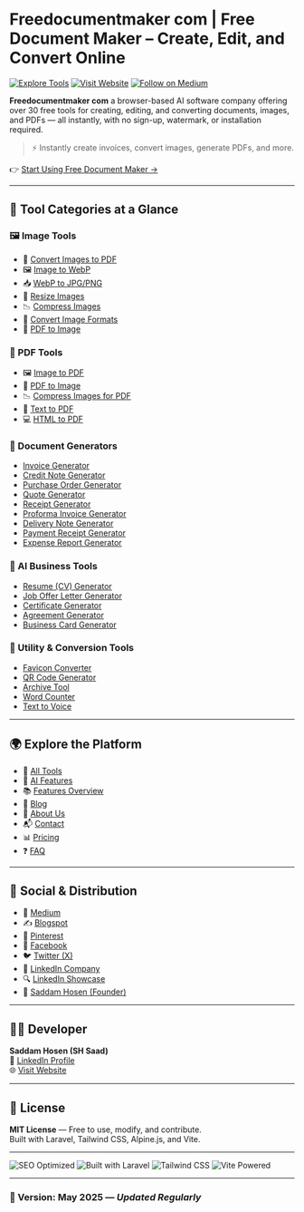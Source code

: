 # Freedocumentmaker com | Free Document Maker – Create, Edit, and Convert Online

[![Explore Tools](https://img.shields.io/badge/Explore-Tools-blue)](https://www.freedocumentmaker.com/tools)
[![Visit Website](https://img.shields.io/badge/Visit-Website-green)](https://www.freedocumentmaker.com)
[![Follow on Medium](https://img.shields.io/badge/Medium-Blog-black)](https://freedocumentmaker.medium.com)

**Freedocumentmaker com** a browser-based AI software company offering over 30 free tools for creating, editing, and converting documents, images, and PDFs — all instantly, with no sign-up, watermark, or installation required.

> ⚡ Instantly create invoices, convert images, generate PDFs, and more.

👉 [Start Using Free Document Maker →](https://www.freedocumentmaker.com)

---

## 🧰 Tool Categories at a Glance

### 🖼️ Image Tools
- 🔄 [Convert Images to PDF](https://www.freedocumentmaker.com/image-to-pdf)
- 🖼️ [Image to WebP](https://www.freedocumentmaker.com/image-to-webp)
- 📥 [WebP to JPG/PNG](https://www.freedocumentmaker.com/webp-to-image)
- 📐 [Resize Images](https://www.freedocumentmaker.com/resize-images)
- 📉 [Compress Images](https://www.freedocumentmaker.com/compress-images)
- 🧰 [Convert Image Formats](https://www.freedocumentmaker.com/convert-images)
- 🧾 [PDF to Image](https://www.freedocumentmaker.com/pdf-to-image)

### 📄 PDF Tools
- 🖼️ [Image to PDF](https://www.freedocumentmaker.com/image-to-pdf)
- 🧾 [PDF to Image](https://www.freedocumentmaker.com/pdf-to-image)
- 📉 [Compress Images for PDF](https://www.freedocumentmaker.com/compress-images)
- 🔡 [Text to PDF](https://www.freedocumentmaker.com/text-to-pdf)
- 💻 [HTML to PDF](https://www.freedocumentmaker.com/html-to-pdf)

### 🧾 Document Generators
- [Invoice Generator](https://www.freedocumentmaker.com/invoice-generator)
- [Credit Note Generator](https://www.freedocumentmaker.com/credit-note-generator)
- [Purchase Order Generator](https://www.freedocumentmaker.com/purchase-order-generator)
- [Quote Generator](https://www.freedocumentmaker.com/quote-generator)
- [Receipt Generator](https://www.freedocumentmaker.com/receipt-generator)
- [Proforma Invoice Generator](https://www.freedocumentmaker.com/proforma-invoice-generator)
- [Delivery Note Generator](https://www.freedocumentmaker.com/delivery-note-generator)
- [Payment Receipt Generator](https://www.freedocumentmaker.com/payment-receipt-generator)
- [Expense Report Generator](https://www.freedocumentmaker.com/expense-report-generator)

### 🧠 AI Business Tools
- [Resume (CV) Generator](https://www.freedocumentmaker.com/cv-generator)
- [Job Offer Letter Generator](https://www.freedocumentmaker.com/job-offer-letter-generator)
- [Certificate Generator](https://www.freedocumentmaker.com/certificate-generator)
- [Agreement Generator](https://www.freedocumentmaker.com/agreement-generator)
- [Business Card Generator](https://www.freedocumentmaker.com/business-card-generator)

### 🧪 Utility & Conversion Tools
- [Favicon Converter](https://www.freedocumentmaker.com/favicon-converter)
- [QR Code Generator](https://www.freedocumentmaker.com/qr-code-generator)
- [Archive Tool](https://www.freedocumentmaker.com/archive-tool)
- [Word Counter](https://www.freedocumentmaker.com/word-counter)
- [Text to Voice](https://www.freedocumentmaker.com/text-to-voice)

---

## 🌍 Explore the Platform

- 🔧 [All Tools](https://www.freedocumentmaker.com/tools)
- 🧠 [AI Features](https://www.freedocumentmaker.com/ai-powered-tools)
- 📚 [Features Overview](https://www.freedocumentmaker.com/features)
- 📖 [Blog](https://www.freedocumentmaker.com/blogs)
- 👤 [About Us](https://www.freedocumentmaker.com/about)
- 📬 [Contact](https://www.freedocumentmaker.com/contact)
- 📊 [Pricing](https://www.freedocumentmaker.com/pricing)
- ❓ [FAQ](https://www.freedocumentmaker.com/faq)

---

## 📡 Social & Distribution

- 📰 [Medium](https://freedocumentmaker.medium.com)
- ✍️ [Blogspot](https://freedocumentmaker.blogspot.com)
- 📌 [Pinterest](https://www.pinterest.com/freedocumentmaker)
- 📘 [Facebook](https://www.facebook.com/freedocumentmaker)
- 🐦 [Twitter (X)](https://x.com/freedocmaker)
- 💼 [LinkedIn Company](https://www.linkedin.com/company/free-document-maker/)
- 🔍 [LinkedIn Showcase](https://www.linkedin.com/showcase/free-document-maker-online)
- 👤 [Saddam Hosen (Founder)](https://www.linkedin.com/in/saddamhosensaad/)

---

## 👨‍💻 Developer

**Saddam Hosen (SH Saad)**  
🔗 [LinkedIn Profile](https://www.linkedin.com/in/saddamhosensaad)  
🌐 [Visit Website](https://www.freedocumentmaker.com)

---

## 📄 License

**MIT License** — Free to use, modify, and contribute.  
Built with Laravel, Tailwind CSS, Alpine.js, and Vite.

---

![SEO Optimized](https://img.shields.io/badge/SEO-Optimized-brightgreen)
![Built with Laravel](https://img.shields.io/badge/Built%20With-Laravel-red)
![Tailwind CSS](https://img.shields.io/badge/Design-TailwindCSS-blue)
![Vite Powered](https://img.shields.io/badge/Bundler-Vite-yellow)

---

### 📅 Version: **May 2025** — *Updated Regularly*

